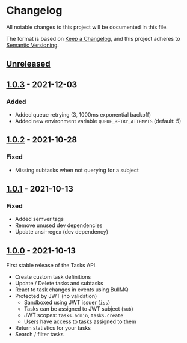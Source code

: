 # Changelog
All notable changes to this project will be documented in this file.

The format is based on [Keep a Changelog](https://keepachangelog.com/en/1.0.0/),
and this project adheres to [Semantic Versioning](https://semver.org/spec/v2.0.0.html).

## [Unreleased](https://github.com/digirati-co-uk/tasks-api/compare/v1.0.3...main)

<!--
### Added
### Changed
### Deprecated
### Removed
### Fixed
### Security
-->

## [1.0.3](https://github.com/digirati-co-uk/tasks-api/compare/v1.0.2...v1.0.3) - 2021-12-03

### Added
- Added queue retrying (3, 1000ms exponential backoff)
- Added new environment variable `QUEUE_RETRY_ATTEMPTS` (default: 5)

## [1.0.2](https://github.com/digirati-co-uk/tasks-api/releases/tag/v1.0.2) - 2021-10-28

### Fixed
- Missing subtasks when not querying for a subject

## [1.0.1](https://github.com/digirati-co-uk/tasks-api/releases/tag/v1.0.1) - 2021-10-13

### Fixed
- Added semver tags
- Remove unused dev dependencies
- Update ansi-regex (dev dependency)

## [1.0.0](https://github.com/digirati-co-uk/tasks-api/releases/tag/v1.0.0) - 2021-10-13
First stable release of the Tasks API.

- Create custom task definitions
- Update / Delete tasks and subtasks
- React to task changes in events using BullMQ
- Protected by JWT (no validation)
  - Sandboxed using JWT issuer (`iss`)
  - Tasks can be assigned to JWT subject (`sub`)
  - JWT scopes: `tasks.admin`, `tasks.create`
  - Users have access to tasks assigned to them
- Return statistics for your tasks
- Search / filter tasks
